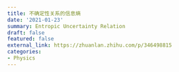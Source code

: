 ```yaml
---
title: 不确定性关系的信息熵
date: '2021-01-23'
summary: Entropic Uncertainty Relation
draft: false
featured: false
external_link: https://zhuanlan.zhihu.com/p/346498815
categories:
- Physics
---
```


